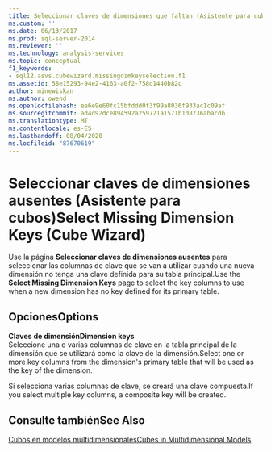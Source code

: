 ```yaml
---
title: Seleccionar claves de dimensiones que faltan (Asistente para cubos) | Microsoft Docs
ms.custom: ''
ms.date: 06/13/2017
ms.prod: sql-server-2014
ms.reviewer: ''
ms.technology: analysis-services
ms.topic: conceptual
f1_keywords:
- sql12.asvs.cubewizard.missingdimkeyselection.f1
ms.assetid: 58e15293-94e2-4163-a0f2-758d1440b82c
author: minewiskan
ms.author: owend
ms.openlocfilehash: ee6e9e60fc15bfddd0f3f99a8036f933ac1c09af
ms.sourcegitcommit: ad4d92dce894592a259721a1571b1d8736abacdb
ms.translationtype: MT
ms.contentlocale: es-ES
ms.lasthandoff: 08/04/2020
ms.locfileid: "87670619"
---
```

# <a name="select-missing-dimension-keys-cube-wizard"></a><span data-ttu-id="a5a17-102">Seleccionar claves de dimensiones ausentes (Asistente para cubos)</span><span class="sxs-lookup"><span data-stu-id="a5a17-102">Select Missing Dimension Keys (Cube Wizard)</span></span>
  <span data-ttu-id="a5a17-103">Use la página **Seleccionar claves de dimensiones ausentes** para seleccionar las columnas de clave que se van a utilizar cuando una nueva dimensión no tenga una clave definida para su tabla principal.</span><span class="sxs-lookup"><span data-stu-id="a5a17-103">Use the **Select Missing Dimension Keys** page to select the key columns to use when a new dimension has no key defined for its primary table.</span></span>  
  
## <a name="options"></a><span data-ttu-id="a5a17-104">Opciones</span><span class="sxs-lookup"><span data-stu-id="a5a17-104">Options</span></span>  
 <span data-ttu-id="a5a17-105">**Claves de dimensión**</span><span class="sxs-lookup"><span data-stu-id="a5a17-105">**Dimension keys**</span></span>  
 <span data-ttu-id="a5a17-106">Seleccione una o varias columnas de clave en la tabla principal de la dimensión que se utilizará como la clave de la dimensión.</span><span class="sxs-lookup"><span data-stu-id="a5a17-106">Select one or more key columns from the dimension's primary table that will be used as the key of the dimension.</span></span>  
  
 <span data-ttu-id="a5a17-107">Si selecciona varias columnas de clave, se creará una clave compuesta.</span><span class="sxs-lookup"><span data-stu-id="a5a17-107">If you select multiple key columns, a composite key will be created.</span></span>  
  
## <a name="see-also"></a><span data-ttu-id="a5a17-108">Consulte también</span><span class="sxs-lookup"><span data-stu-id="a5a17-108">See Also</span></span>  
 [<span data-ttu-id="a5a17-109">Cubos en modelos multidimensionales</span><span class="sxs-lookup"><span data-stu-id="a5a17-109">Cubes in Multidimensional Models</span></span>](multidimensional-models/cubes-in-multidimensional-models.md)  
  
  
